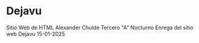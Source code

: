 # Dejavu
Sitio Web de HTML Alexander Chulde
Tercero "A" Nocturno
Enrega del sitio web Dejavu 15-01-2025
